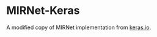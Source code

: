 # MIRNet-Keras
A modified copy of MIRNet implementation from [keras.io](https://keras.io/examples/vision/mirnet/).
